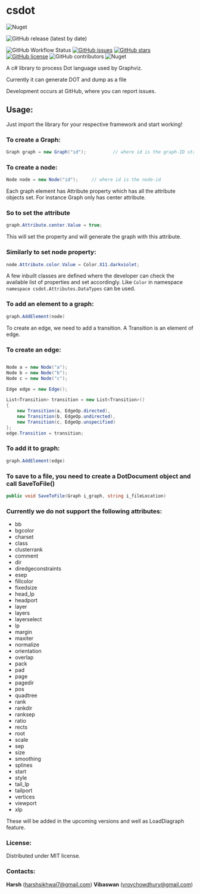 # csdot
![Nuget](https://img.shields.io/nuget/v/csdot?style=for-the-badge)

![GitHub release (latest by date)](https://img.shields.io/github/v/release/harshsikhwal/csdot?style=for-the-badge)

![GitHub Workflow Status](https://img.shields.io/github/workflow/status/harshsikhwal/csdot/Csdot_Build?style=plastic)
[![GitHub issues](https://img.shields.io/github/issues/harshsikhwal/csdot?style=plastic)](https://github.com/harshsikhwal/csdot/issues)
[![GitHub stars](https://img.shields.io/github/stars/harshsikhwal/csdot?style=plastic)](https://github.com/harshsikhwal/csdot/stargazers)
[![GitHub license](https://img.shields.io/github/license/harshsikhwal/csdot?style=plastic)](https://github.com/harshsikhwal/csdot/blob/main/LICENSE)
![GitHub contributors](https://img.shields.io/github/contributors/harshsikhwal/csdot?style=plastic)
![Nuget](https://img.shields.io/nuget/dt/csdot)

A c# library to process Dot language used by Graphviz.

Currently it can generate DOT and dump as a file

Development occurs at GitHub, where you can report issues.

## Usage:

Just import the library for your respective framework and start working!

### To create a Graph:
```csharp
Graph graph = new Graph("id");          // where id is the graph-ID string.
```

### To create a node:

```csharp
Node node = new Node("id");		// where id is the node-id
```

Each graph element has Attribute property which has all the attribute objects set. For instance Graph only has center attribute.

### So to set the attribute

```csharp
graph.Attribute.center.Value = true;
```

This will set the property and will generate the graph with this attribute. 

### Similarly to set node property: 

```csharp
node.Attribute.color.Value = Color.X11.darkviolet;
```

A few inbuilt classes are defined where the developer can check the available list of properties and set accordingly. Like ```Color``` in namespace ```namespace csdot.Attributes.DataTypes``` can be used. 

### To add an element to a graph:

```csharp
graph.AddElement(node)
```

To create an edge, we need to add a transition. A Transition is an element of edge.

### To create an edge:

```csharp

Node a = new Node("a");
Node b = new Node("b");
Node c = new Node("c");

Edge edge = new Edge();

List<Transition> transition = new List<Transition>()
{
	new Transition(a, EdgeOp.directed),
	new Transition(b, EdgeOp.undirected),
	new Transition(c, EdgeOp.unspecified)
};
edge.Transition = transition;

```

### To add it to graph:

```csharp
graph.AddElement(edge)
```

### To save to a file, you need to create a DotDocument object and call SaveToFile()

```csharp
public void SaveToFile(Graph i_graph, string i_fileLocation)
```

### Currently we do not support the following attributes:

* bb
* bgcolor
* charset
* class
* clusterrank
* comment
* dir
* diredgeconstraints
* esep
* fillcolor
* fixedsize
* head_lp
* headport
* layer
* layers
* layerselect
* lp
* margin
* maxiter
* normalize
* orientation
* overlap
* pack
* pad
* page
* pagedir
* pos
* quadtree
* rank
* rankdir
* ranksep
* ratio
* rects
* root
* scale
* sep
* size
* smoothing
* splines
* start
* style
* tail_lp
* tailport
* vertices
* viewport
* xlp

These will be added in the upcoming versions and well as LoadDiagraph feature. 



### License:
Distributed under MIT license.

### Contacts:

**Harsh**     (harshsikhwal7@gmail.com)
**Vibaswan**  (vroychowdhury@gmail.com)
